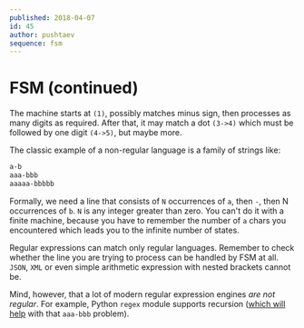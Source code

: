 ```yaml
---
published: 2018-04-07
id: 45
author: pushtaev
sequence: fsm
---
```


# FSM (continued)

The machine starts at `(1)`, possibly matches minus sign, then processes as many digits as required.
After that, it may match a dot `(3->4)` which must be followed by one digit `(4->5)`, but maybe more.

The classic example of a non-regular language is a family of strings like:

```txt
a-b
aaa-bbb
aaaaa-bbbbb
```

Formally, we need a line that consists of `N` occurrences of `a`, then `-`, then N occurrences of `b`.
`N` is any integer greater than zero.
You can't do it with a finite machine, because you have to remember the number of `a` chars you encountered which leads you to the infinite number of states.

Regular expressions can match only regular languages.
Remember to check whether the line you are trying to process can be handled by FSM at all.
`JSON`, `XML` or even simple arithmetic expression with nested brackets cannot be.

Mind, however, that a lot of modern regular expression engines *are not regular*.
For example, Python `regex` module supports recursion
([which will help](https://regex101.com/r/JzH9vZ/1) with that `aaa-bbb` problem).
